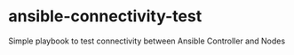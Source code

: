 # ansible-connectivity-test
Simple playbook to test connectivity between Ansible Controller and Nodes
